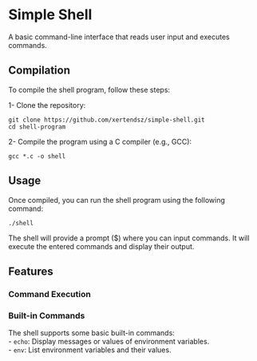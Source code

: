 # Simple Shell
A basic command-line interface that reads user input and executes commands.

## Compilation

To compile the shell program, follow these steps:

1- Clone the repository:
```
git clone https://github.com/xertendsz/simple-shell.git
cd shell-program
```

2- Compile the program using a C compiler (e.g., GCC):
```
gcc *.c -o shell
```
## Usage

Once compiled, you can run the shell program using the following command:
```
./shell
```
The shell will provide a prompt ($) where you can input commands. It will execute the entered commands and display their output.
## Features
### Command Execution
### Built-in Commands
The shell supports some basic built-in commands:<br>
    - `echo`: Display messages or values of environment variables.<br>
    - `env`: List environment variables and their values.

